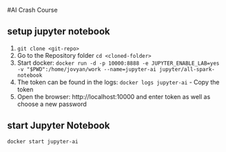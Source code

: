 #AI Crash Course
## setup jupyter notebook
1. `git clone <git-repo>`
2. Go to the Repository folder `cd <cloned-folder>`
3. Start docker: ```docker run -d -p 10000:8888 -e JUPYTER_ENABLE_LAB=yes -v "$PWD":/home/jovyan/work --name=jupyter-ai jupyter/all-spark-notebook```
4. The token can be found in the logs: `docker logs jupyter-ai` - Copy the token
5. Open the browser: http://localhost:10000   and enter token as well as choose a new password

## start Jupyter Notebook
`docker start jupyter-ai`
